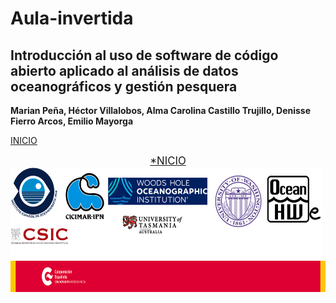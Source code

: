# Aula-invertida
## Introducción al uso de software de código abierto aplicado al análisis de datos oceanográficos y gestión pesquera

**Marian Peña, Héctor Villalobos, Alma Carolina Castillo Trujillo, Denisse Fierro Arcos, Emilio Mayorga**



[INICIO](Indice.md)

<div style="margin: 0 auto; text-align: center">
<a  href="Indice.md">
<big>*NICIO</big></a>
</div>



<img     style="float: left;" src="instituciones.png" width="500" height="150"> 

<img     style="float: right;" src="AECID.png" width="600" height="50">
